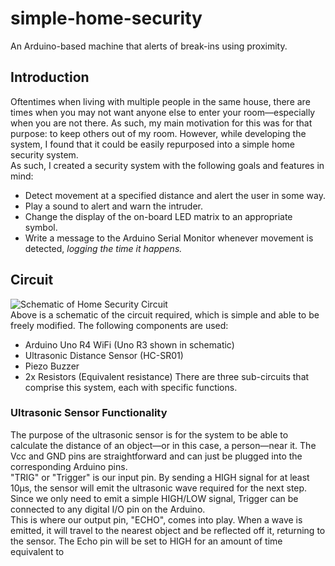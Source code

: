 # simple-home-security
An Arduino-based machine that alerts of break-ins using proximity.

## Introduction
Oftentimes when living with multiple people in the same house, there are times when you may not want anyone else to enter your room—especially when you are not there. As such, my main motivation for this was for that purpose: to keep others out of my room. However, while developing the system, I found that it could be easily repurposed into a simple home security system.\
As such, I created a security system with the following goals and features in mind:
* Detect movement at a specified distance and alert the user in some way.
* Play a sound to alert and warn the intruder.
* Change the display of the on-board LED matrix to an appropriate symbol.
* Write a message to the Arduino Serial Monitor whenever movement is detected, _logging the time it happens._

## Circuit
![Schematic of Home Security Circuit](circuit.svg)\
Above is a schematic of the circuit required, which is simple and able to be freely modified. The following components are used:
* Arduino Uno R4 WiFi (Uno R3 shown in schematic)
* Ultrasonic Distance Sensor (HC-SR01)
* Piezo Buzzer
* 2x Resistors (Equivalent resistance)
There are three sub-circuits that comprise this system, each with specific functions.
### Ultrasonic Sensor Functionality
The purpose of the ultrasonic sensor is for the system to be able to calculate the distance of an object—or in this case, a person—near it. The Vcc and GND pins are straightforward and can just be plugged into the corresponding Arduino pins.\
"TRIG" or "Trigger" is our input pin. By sending a HIGH signal for at least 10µs, the sensor will emit the ultrasonic wave required for the next step. Since we only need to emit a simple HIGH/LOW signal, Trigger can be connected to any digital I/O pin on the Arduino.\
This is where our output pin, "ECHO", comes into play. When a wave is emitted, it will travel to the nearest object and be reflected off it, returning to the sensor. The Echo pin will be set to HIGH for an amount of time equivalent to 
